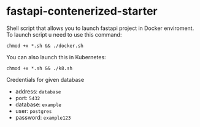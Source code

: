 # fastapi-contenerized-starter
Shell script that allows you to launch fastapi project in Docker enviroment.
To launch script u need to use this command:
```
chmod +x *.sh && ./docker.sh
```
You can also launch this in Kubernetes:
```
chmod +x *.sh && ./k8.sh
```
Credentials for given database
-  address: ```database```
- port: ```5432```
- database: ```example```
- user: ```postgres```
- password: ```example123```
